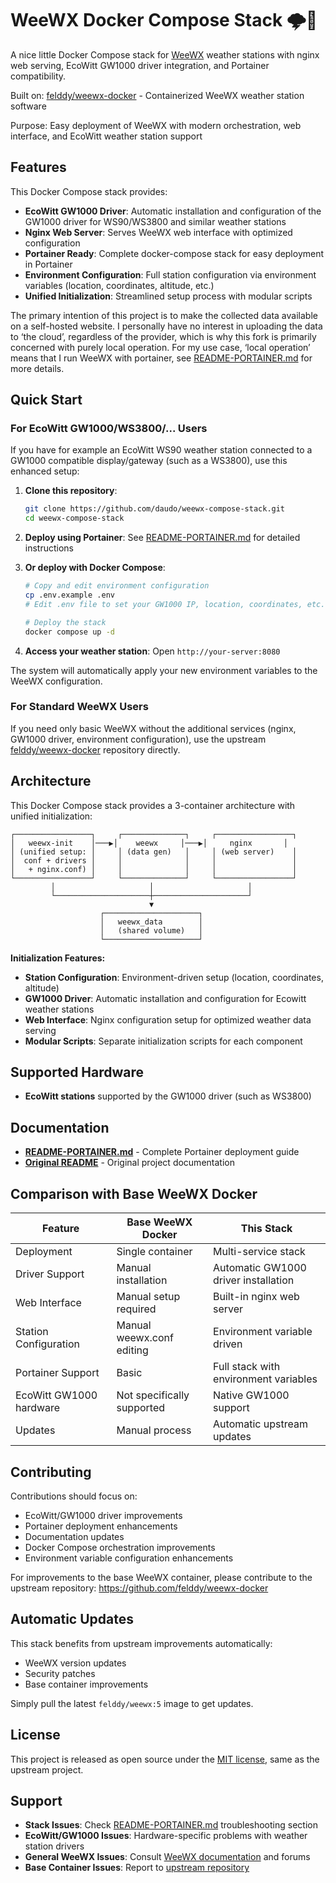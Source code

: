 # WeeWX Docker Compose Stack 🌩🐳

A nice little Docker Compose stack for [WeeWX](http://weewx.com) weather stations with nginx web serving, EcoWitt GW1000 driver integration, and Portainer compatibility.

Built on: [felddy/weewx-docker](https://github.com/felddy/weewx-docker) - Containerized WeeWX weather station software

Purpose: Easy deployment of WeeWX with modern orchestration, web interface, and EcoWitt weather station support

## Features

This Docker Compose stack provides:

- **EcoWitt GW1000 Driver**: Automatic installation and configuration of the GW1000 driver for WS90/WS3800 and similar weather stations
- **Nginx Web Server**: Serves WeeWX web interface with optimized configuration
- **Portainer Ready**: Complete docker-compose stack for easy deployment in Portainer
- **Environment Configuration**: Full station configuration via environment variables (location, coordinates, altitude, etc.)
- **Unified Initialization**: Streamlined setup process with modular scripts

The primary intention of this project is to make the collected data available on a self-hosted website. I personally have no interest in uploading the data to ‘the cloud’, regardless of the provider, which is why this fork is primarily concerned with purely local operation. For my use case, ‘local operation’ means that I run WeeWX with portainer, see [README-PORTAINER.md](README-PORTAINER.md) for more details.

## Quick Start

### For EcoWitt GW1000/WS3800/... Users

If you have for example an EcoWitt WS90 weather station connected to a GW1000 compatible display/gateway (such as a WS3800), use this enhanced setup:

1. **Clone this repository**:

   ```bash
   git clone https://github.com/daudo/weewx-compose-stack.git
   cd weewx-compose-stack
   ```

2. **Deploy using Portainer**: See [README-PORTAINER.md](README-PORTAINER.md) for detailed instructions

3. **Or deploy with Docker Compose**:

   ```bash
   # Copy and edit environment configuration
   cp .env.example .env
   # Edit .env file to set your GW1000 IP, location, coordinates, etc.
   
   # Deploy the stack
   docker compose up -d
   ```

4. **Access your weather station**: Open `http://your-server:8080`

The system will automatically apply your new environment variables to the WeeWX configuration.

### For Standard WeeWX Users

If you need only basic WeeWX without the additional services (nginx, GW1000 driver, environment configuration), use the upstream [felddy/weewx-docker](https://github.com/felddy/weewx-docker) repository directly.

## Architecture

This Docker Compose stack provides a 3-container architecture with unified initialization:

```
┌─────────────────┐     ┌──────────────┐     ┌─────────────────┐
│   weewx-init    │───▶│    weewx     │───▶│     nginx       │
│ (unified setup: │     │ (data gen)   │     │ (web server)    │
│  conf + drivers │     │              │     │                 │
│   + nginx.conf) │     │              │     │                 │
└─────────────────┘     └──────────────┘     └─────────────────┘
         │                     │                     │
         └─────────────────────┼─────────────────────┘
                               ▼
                    ┌─────────────────────┐
                    │   weewx_data        │
                    │   (shared volume)   │
                    └─────────────────────┘
```

**Initialization Features:**

- **Station Configuration**: Environment-driven setup (location, coordinates, altitude)
- **GW1000 Driver**: Automatic installation and configuration for Ecowitt weather stations
- **Web Interface**: Nginx configuration setup for optimized weather data serving
- **Modular Scripts**: Separate initialization scripts for each component

## Supported Hardware

- **EcoWitt stations** supported by the GW1000 driver (such as WS3800)

## Documentation

- **[README-PORTAINER.md](README-PORTAINER.md)** - Complete Portainer deployment guide
- **[Original README](https://github.com/felddy/weewx-docker/blob/develop/README.md)** - Original project documentation

## Comparison with Base WeeWX Docker

| Feature | Base WeeWX Docker | This Stack |
|---------|-------------------|------------|
| Deployment | Single container | Multi-service stack |
| Driver Support | Manual installation | Automatic GW1000 driver installation |
| Web Interface | Manual setup required | Built-in nginx web server |
| Station Configuration | Manual weewx.conf editing | Environment variable driven |
| Portainer Support | Basic | Full stack with environment variables |
| EcoWitt GW1000 hardware | Not specifically supported | Native GW1000 support |
| Updates | Manual process | Automatic upstream updates |

## Contributing

Contributions should focus on:

- EcoWitt/GW1000 driver improvements
- Portainer deployment enhancements  
- Documentation updates
- Docker Compose orchestration improvements
- Environment variable configuration enhancements

For improvements to the base WeeWX container, please contribute to the upstream repository: <https://github.com/felddy/weewx-docker>

## Automatic Updates

This stack benefits from upstream improvements automatically:

- WeeWX version updates
- Security patches
- Base container improvements

Simply pull the latest `felddy/weewx:5` image to get updates.

## License

This project is released as open source under the [MIT license](LICENSE), same as the upstream project.

## Support

- **Stack Issues**: Check [README-PORTAINER.md](README-PORTAINER.md) troubleshooting section  
- **EcoWitt/GW1000 Issues**: Hardware-specific problems with weather station drivers
- **General WeeWX Issues**: Consult [WeeWX documentation](https://weewx.com/docs/) and forums
- **Base Container Issues**: Report to [upstream repository](https://github.com/felddy/weewx-docker/issues)